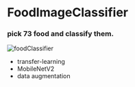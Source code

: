 # FoodImageClassifier

### pick 73 food and classify them.

![foodClassifier](https://user-images.githubusercontent.com/45115557/116417520-4d372900-a876-11eb-9c8c-3f99766bc432.png)


+ transfer-learning
+ MobileNetV2
+ data augmentation
